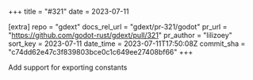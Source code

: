 +++
title = "#321"
date = 2023-07-11

[extra]
repo = "gdext"
docs_rel_url = "gdext/pr-321/godot"
pr_url = "https://github.com/godot-rust/gdext/pull/321"
pr_author = "lilizoey"
sort_key = 2023-07-11
date_time = 2023-07-11T17:50:08Z
commit_sha = "c74dd62e47c3f839803bce0c1c649ee27408bf66"
+++

Add support for exporting constants

